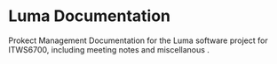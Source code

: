 ﻿# Luma Documentation
Prokect Management Documentation for the Luma software project for ITWS6700, including meeting notes and miscellanous .
